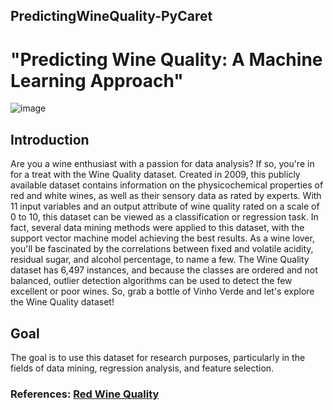 ## PredictingWineQuality-PyCaret

# "Predicting Wine Quality: A Machine Learning Approach"

![image](https://user-images.githubusercontent.com/82657966/219924137-8648fc52-238d-4385-833d-d24e7ba10e51.png)

## Introduction

Are you a wine enthusiast with a passion for data analysis? If so, you're in for a treat with the Wine Quality dataset. Created in 2009, this publicly available dataset contains information on the physicochemical properties of red and white wines, as well as their sensory data as rated by experts. With 11 input variables and an output attribute of wine quality rated on a scale of 0 to 10, this dataset can be viewed as a classification or regression task. In fact, several data mining methods were applied to this dataset, with the support vector machine model achieving the best results. As a wine lover, you'll be fascinated by the correlations between fixed and volatile acidity, residual sugar, and alcohol percentage, to name a few. The Wine Quality dataset has 6,497 instances, and because the classes are ordered and not balanced, outlier detection algorithms can be used to detect the few excellent or poor wines. So, grab a bottle of Vinho Verde and let's explore the Wine Quality dataset!

## Goal

The goal is to use this dataset for research purposes, particularly in the fields of data mining, regression analysis, and feature selection.


### References: [Red Wine Quality](https://www.kaggle.com/datasets/piyushgoyal443/red-wine-dataset) 
